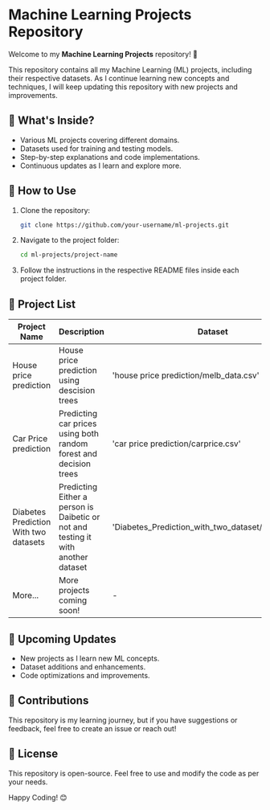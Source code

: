 # Machine Learning Projects Repository

Welcome to my **Machine Learning Projects** repository! 🚀

This repository contains all my Machine Learning (ML) projects, including their respective datasets. As I continue learning new concepts and techniques, I will keep updating this repository with new projects and improvements.

## 📌 What's Inside?
- Various ML projects covering different domains.
- Datasets used for training and testing models.
- Step-by-step explanations and code implementations.
- Continuous updates as I learn and explore more.

## 🔧 How to Use
1. Clone the repository:
   ```sh
   git clone https://github.com/your-username/ml-projects.git
   ```
2. Navigate to the project folder:
   ```sh
   cd ml-projects/project-name
   ```
3. Follow the instructions in the respective README files inside each project folder.

## 📂 Project List
| Project Name | Description | Dataset |
|-------------|------------|---------|
| House price prediction | House price prediction  using descision trees | 'house price prediction/melb_data.csv' |
| Car Price prediction | Predicting car prices using both random forest and decision trees   | 'car price prediction/carprice.csv' |
| Diabetes Prediction With two datasets| Predicting Either a person is Daibetic or not and testing it with another dataset | 'Diabetes_Prediction_with_two_dataset/Diabetes.csv' |
| More... | More projects coming soon! | - |

## 🚀 Upcoming Updates
- New projects as I learn new ML concepts.
- Dataset additions and enhancements.
- Code optimizations and improvements.

## 📢 Contributions
This repository is my learning journey, but if you have suggestions or feedback, feel free to create an issue or reach out!

## 📜 License
This repository is open-source. Feel free to use and modify the code as per your needs.

Happy Coding! 😊


